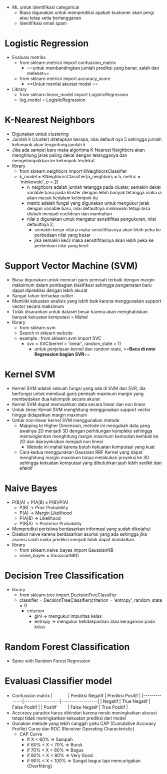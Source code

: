 - ML untuk identifikasi categorical
	- Biasa digunakan untuk memprediksi apakah kustomer akan pergi atau tetap setia berlangganan
	- Identifikasi email spam
# Logistic Regression
- Evaluasi metriks
	- from sklearn.metrics import confussion_matrix 
		- ==untuk membandingkan jumlah prediksi yang benar, salah dan meleset==
	- from sklearn.metrics import accuracy_score 
		- ==Untuk menilai akurasi model ==
- Library
	- from sklearn.linear_model import LogisticRegression
	- log_model = LogisticRegression

# K-Nearest Neighbors
- Digunakan untuk clustering
- Jumlah k (cluster) ditetapkan berapa, nilai default nya 5 sehingga jumlah kelompok akan tergantung jumlah k
- Jika ada sampel baru maka algoritma K-Nearest Neighbors akan menghitung jarak paling dekat dengan tetangganya dan mengelompokkan ke kelompok terdekat
- library
	- from sklearn.neighbors import KNeighborsClassifier
	- k_model = KNeighborsClassifier(n_neighbors = 5, metric = 'minkowski', p = 2)
		- n_neighbors adalah jumlah tetangga pada cluster, semakin dekat variable baru pada kluster dengan lebih banyak tetangga maka ia akan masuk kedalam kelompok itu
		- metric adalah fungsi yang digunakan untuk mengukur jarak dengan variable baru, nilai defaultnya minkowski tetapi bisa diubah menjadi euclidean dan manhattan
		- nilai p digunakan untuk mengatur sensitifitas pengukuran, nilai defaultnya 2, 
			- semakin besar nilai p maka sensitifitasnya akan lebih peka ke  perbedaan nilai yang besar 
			- jika semakin kecil maka sensitifitasnya akan lebih peka ke perbedaan nilai yang kecil

# Support Vector Machine (SVM)
- Biasa digunakan untuk mencari garis pemisah terbaik dengan margin maksimum dalam pembagian klasifikasi sehingga pengamatan baru dapat diprediksi dengan lebih akurat
- Sangat tahan terhadap outlier
- Memiliki kekuatan analisis yang lebih baik karena menggunakan support vector secara maksimum
- Tidak disarankan untuk dataset besar karena akan menghabiskan banyak kekuatan komputasi = Mahal
- library 
	- from sklearn.svm
	- Search in sklearn website
	- example : from sklearn.svm import SVC
		- svc = SVC(kernel = 'linear', random_state = 1)
			- untuk penjelasan kernel dan random state, ==**Baca di note Regression bagian SVR**==
# Kernel SVM
- Kernel SVM adalah sebuah fungsi yang ada di SVM dan SVR, dia berfungsi untuk membuat garis pemisah maximum margin yang membedakan dua kelompok secara akurat
- Kernel SVM dapat memisahkan data secara linear dan non linear
- Untuk linear Kernel SVM menghitung menggunakan support vector hingga didapatkan margin maximum
- Untuk non-linear kernel SVM menggunakan metode 
	- Mapping to Higher Dimension, metode ini mengubah data yang awalnya 2D menjadi 3D dengan perhitungan kompleks sehingga memungkinkan menghitung margin maximum kemudian kembali ke 2D dan diproyeksikan menjadi non linear
		- Metode ini mahal karena butuh kekuatan komputasi yang kuat
	- Cara kedua menggunakan Gaussian RBF Kernel yang dapat menghitung margin maximum tanpa melakukan proyeksi ke 3D sehingga kekuatan komputasi yang dibutuhkan jauh lebih sedikit dan efektif
# Naive Bayes
- P(B|A) = P(A|B) x P(B)/P(A)
	- P(B) -> Prior Probability
	- P(A) -> Margin Likelihood
	- P(A|B) -> Likelihood
	- P(B|A) -> Posterior Probability
- Mempredksi peristiwa berdasarkan informasi yang sudah diketahui
- Disebut naive karena berdasarkan asumsi yang ada sehingga jika asumsi salah maka prediksi menjadi tidak dapat diandalkan
- library
	- from sklearn.naive_bayes import GaussianNB
	- naive_bayes = GaussianNB()
# Decision Tree Classification
- library 
	- from sklearn.tree import DecisionTreeClassifier
	- classifier = DecisionTreeClassifier(criterion = 'entropy', random_state = 1)
		- criterion
			- gini -> mengukur impuritas kelas 
			- entropy -> mengukur ketidakpastian atau keragaman pada kelas
# Random Forest Classification
- Same with Random Forest Regression

# Evaluasi Classifier model
- Confussion matrix
|            　　　  | Prediksi Negatif | Prediksi Positif      |
|--------------|------------------|------------------|
| Negatif           | True Negatif         | False Positif         |
| Positif    　　  | False Negatif        | True Positif          |
- Accuracy paradox harus dihindari karena meski meningkatkan akurasi tetapi tidak meningkatkan kekuatan prediksi dari model 
- Gunakan metode yang lebih canggih yaitu CAP (Cumulative Accuracy Profile) Curve dan ROC (Receiver Operating Characteristic)
	- CAP Curve
		- If X < 60% => Sampah
		- if 60% < X < 70% => Buruk
		- if 70% < X < 80% => Bagus
		- if 80% < X < 90% => Very Good
		- if 90% < X < 100% => Sangat bagus tapi mencurigakan (Overfitting)



